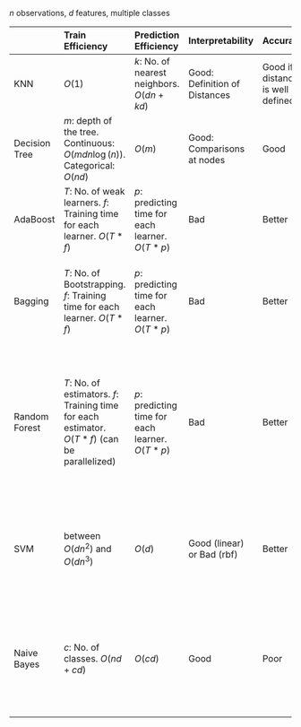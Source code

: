 
$n$ observations, $d$ features, multiple classes

||Train Efficiency|Prediction Efficiency|Interpretability|Accuracy|No. of Features|Data Preprocessing|Method|
|:------|:--------|:---------|:---------|:------------|:-----------|:------------|:-----------|
|KNN|$O(1)$|$k$: No. of nearest neighbors. $O(dn+kd)$|Good: Definition of Distances|Good if distance is well defined|small (curse of dimension)|balanced scaling|Measure distance|
|Decision Tree|$m$: depth of the tree. Continuous: $O(mdn\log(n))$. Categorical: $O(nd)$|$O(m)$|Good: Comparisons at nodes|Good|Can be large|litte if the data is clean|Divide according to features|
|AdaBoost|$T$: No. of weak learners. $f$: Training time for each learner. $O(T*f)$|$p$: predicting time for each learner. $O(T*p)$|Bad|Better|Can be large|little if use Decision tree as base learner|Learn from errors and average|
|Bagging|$T$: No. of Bootstrapping. $f$: Training time for each learner. $O(T*f)$|$p$: predicting time for each learner. $O(T*p)$|Bad|Better|Can be large|little if use decision tree as base learner|Average over Bootstrapping learners that use randomly select observations with replacement|
|Random Forest|$T$: No. of estimators. $f$: Training time for each estimator. $O(T*f)$ (can be parallelized)|$p$: predicting time for each learner. $O(T*p)$|Bad|Better|Can be large|little since decision tree is the base estimator|Average over different decision trees that 1. use randomly selected observations with replacement. 2. use randomly selected features|
|SVM|between $O(dn^2)$ and $O(dn^3)$|$O(d)$|Good (linear) or Bad (rbf)|Better|Can be large (even for $d > n$)|Need to convert to numeric, maybe balanced scaling too? |Construct a maximum margin between classes (with kernel trick in higher dimensional space)|
|Naive Bayes|$c$: No. of classes. $O(nd + cd)$|$O(cd)$|Good|Poor|Can be large (even for $d > n$)|Categorical data (text)|Construct "probability" of a class happening based on Bayes rule, but assume features are conditionally independent.|
